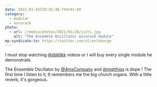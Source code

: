 ```yaml
---
date: 2021-01-26T20:35:48.744+01:00
category:
  - modular
  - eurorack
photo:
  - url: //media/photos/2021/01/26/jz2ti.jpg
    alt: "The Ensemble Oscillator eurorack module"
mp-syndicate-to: https://twitter.com/alienlebarge
---
```

I must stop watching [@jjbbllkk](https://twitter.com/jjbbllkk) videos or I will buy every single module he demonstrate.

The Ensemble Oscillator by [@4msCompany](https://twitter.com/4msCompany) and [@mqtthiqs](https://twitter.com/mqtthiqs) is dope ! The first time I listen to it, It remembers me the big church organs. With a little reverb, it's gorgeous.
